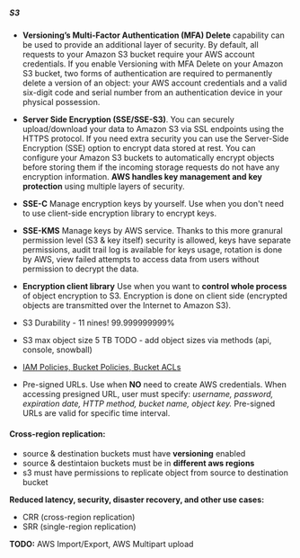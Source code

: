 ##### S3
* **Versioning’s Multi-Factor Authentication (MFA) Delete** capability can be used to provide an additional layer of security. By default, all requests to your Amazon S3 bucket require your AWS account credentials. If you enable Versioning with MFA Delete on your Amazon S3 bucket, two forms of authentication are required to permanently delete a version of an object: your AWS account credentials and a valid six-digit code and serial number from an authentication device in your physical possession.
* **Server Side Encryption (SSE/SSE-S3)**. You can securely upload/download your data to Amazon S3 via SSL endpoints using the HTTPS protocol. If you need extra security you can use the Server-Side Encryption (SSE) option to encrypt data stored at rest. You can configure your Amazon S3 buckets to automatically encrypt objects before storing them if the incoming storage requests do not have any encryption information. **AWS handles key management and key protection** using multiple layers of security.
* **SSE-C** Manage encryption keys by yourself. Use when you don't need to use client-side encryption library to encrypt keys. 
* **SSE-KMS** Manage keys by AWS service. Thanks to this more granural permission level (S3 & key itself) security is allowed, keys have separate permissions, audit trail log is available for keys usage, rotation is done by AWS, view failed attempts to access data from users without permission to decrypt the data.
* **Encryption client library**  Use when you want to **control whole process** of object encryption to S3. Encryption is done on client side (encrypted objects are transmitted over the Internet to Amazon S3).


* S3 Durability - 11 nines! 99.999999999%
* S3 max object size 5 TB
TODO - add object sizes via methods (api, console, snowball)
* [IAM Policies, Bucket Policies, Bucket ACLs](https://aws.amazon.com/blogs/security/iam-policies-and-bucket-policies-and-acls-oh-my-controlling-access-to-s3-resources/)
* Pre-signed URLs. Use when **NO** need to create AWS credentials. When accessing presigned URL, user must specify: *username, password, expiration date, HTTP method, bucket name, object key.* Pre-signed URLs are valid for specific time interval.

#### Cross-region replication:
* source & destination buckets must have **versioning** enabled
* source & destintaion buckets must be in **different aws regions** 
* s3 must have permissions to replicate object from source to destination bucket

**Reduced latency, security, disaster recovery, and other use cases:**
* CRR (cross-region replication)
* SRR (single-region replication)


**TODO:** AWS Import/Export, AWS Multipart upload

